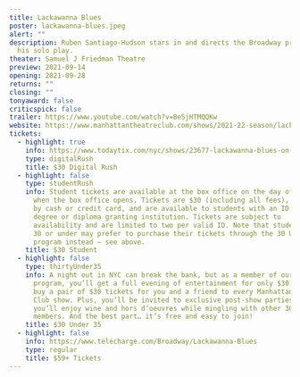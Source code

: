 ```yaml
---
title: Lackawanna Blues
poster: lackawanna-blues.jpeg
alert: ""
description: Ruben Santiago-Hudson stars in and directs the Broadway premiere of
  his solo play.
theater: Samuel J Friedman Theatre
preview: 2021-09-14
opening: 2021-09-28
returns: ""
closing: ""
tonyaward: false
criticspick: false
trailer: https://www.youtube.com/watch?v=BeSjHTMQQKw
website: https://www.manhattantheatreclub.com/shows/2021-22-season/lackawanna-blues/
tickets:
  - highlight: true
    info: https://www.todaytix.com/nyc/shows/23677-lackawanna-blues-on-broadway
    type: digitalRush
    title: $30 Digital Rush
  - highlight: false
    type: studentRush
    info: Student tickets are available at the box office on the day of the show
      when the box office opens. Tickets are $30 (including all fees), payable
      by cash or credit card, and are available to students with an ID from a
      degree or diploma granting institution. Tickets are subject to
      availability and are limited to two per valid ID. Note that students aged
      30 or under may prefer to purchase their tickets through the 30 Under 30
      program instead – see above.
    title: $30 Student
  - highlight: false
    type: thirtyUnder35
    info: A night out in NYC can break the bank, but as a member of our 30 Under 35
      program, you’ll get a full evening of entertainment for only $30! You can
      buy a pair of $30 tickets for you and a friend to every Manhattan Theatre
      Club show. Plus, you’ll be invited to exclusive post-show parties where
      you’ll enjoy wine and hors d’oeuvres while mingling with other 30 Under 35
      members. And the best part… it’s free and easy to join!
    title: $30 Under 35
  - highlight: false
    info: https://www.telecharge.com/Broadway/Lackawanna-Blues
    type: regular
    title: $59+ Tickets
---
```

